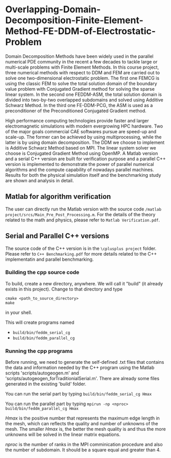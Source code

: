# Overlapping-Domain-Decomposition-Finite-Element-Method-FE-DDM-of-Electrostatic-Problem
Domain Decomposition Methods have been widely used in the parallel numerical PDE community in the
recent a few decades to tackle large or multi-scale problems with Finite Element Methods. In this course project, three numerical methods with respect to DDM and FEM are carried out to solve one two-dimensional electrostatic problem. The first one FEMCG is using the classic FEM to solve the total solution domain of
the boundary value problem with Conjugated Gradient method for solving the sparse linear system. In the second one FEDDM-ASM, the total solution domain is divided into two-by-two overlapped subdomains and solved using Additive Schwarz Method. In the third one FE-DDM-PCG, the ASM is used as a preconditioner of the Preconditioned Conjugated Gradient method. 

High performance computing technologies provide faster and larger electromagnetic simulations with modern evergrowing HPC hardware. Two of the major goals commercial CAE softwares  pursue are speed-up and
scale-up. The former can be achieved by using multiprocessing, while the latter is by using domain decomposition. The DDM we choose to implement is Additive Schwarz Method based on MPI. The linear system solver we choose is Conjugated Gradient Method using OpenMP. A Matlab version and a serial C++ version are built for verification purpose and a parallel C++ version is implemented to demonstrate the power of parallel numerical algorithms and the compute capability of nowadays parallel machines. Results for both the physical simulation itself and the benchmarking study are shown and analysis in detail.

## Matlab for algorithm verification
The user can directly run the Matlab version with the source code `/matlab project/srcs/Main_Pre_Post_Processing.m`. For the details of the theory related to the math and physics, please refer to `Matlab Verification.pdf`.

## Serial and Parallel C++ versions
The source code of the C++ version is in the `\cplusplus project` folder. Please refer to `C++ Benchmarking.pdf` for more details related to the C++ implementatin and parallel benchmarking.

### Building the cpp source code

To build, create a new directory, anywhere. We will call it "build" (it already exists in this project).
Change to that directory and type

```
cmake <path_to_source_directory>
make
```
in your shell.

This will create programs named
* `build/bin/feddm_serial_cg`
* `build/bin/feddm_parallel_cg`

### Running the cpp programs
Before running, we need to generate the self-defined .txt files that contains the data and information needed by the C++ program using the Matlab scripts 'scripts/autogeogen.m' and 'scripts/autogeogen_forTraditionialSerial.m'. There are already some files generated in the existing 'build' folder.

You can run the serial part by typing
`build/bin/feddm_serial_cg Hmax`

You can run the parallel part by typing
`mpirun -np <nproc> build/bin/feddm_parallel_cg Hmax`

*Hmax* is the positive number that represents the maximum edge length in the mesh, which can reflects the quality and number of unknowns of the mesh. The smaller *Hmax* is, the better the mesh quality is and thus the more unknowns will be solved in the linear matrix equations.

*nproc* is the number of ranks in the MPI comminication procedure and also the number of subdomain. It should be a square equal and greater than 4.